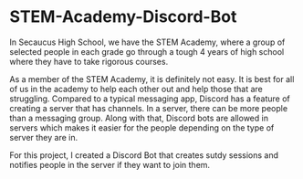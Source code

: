 # STEM-Academy-Discord-Bot

In Secaucus High School, we have the STEM Academy, where a group of selected people in each grade go through a tough 4 years of high school where they have to take rigorous courses.

As a member of the STEM Academy, it is definitely not easy. It is best for all of us in the academy to help each other out and help those that are struggling. Compared to a typical messaging app, Discord has a feature of creating a server that has channels. In a server, there can be more people than a messaging group. Along with that, Discord bots are allowed in servers which makes it easier for the people depending on the type of server they are in.

For this project, I created a Discord Bot that creates sutdy sessions and notifies people in the server if they want to join them.
